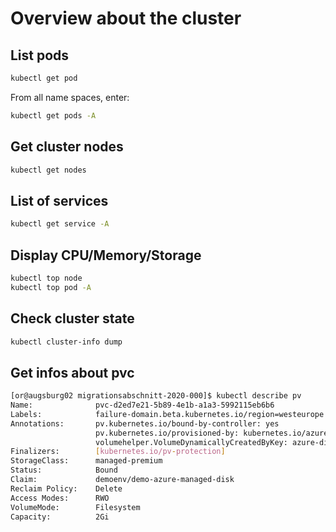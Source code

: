 Overview about the cluster
==========================

List pods
---------

```bash
kubectl get pod
```

From all name spaces, enter:

```bash
kubectl get pods -A
```

Get cluster nodes
-----------------

```bash
kubectl get nodes
```

List of services
----------------

```bash
kubectl get service -A
```

Display CPU/Memory/Storage
--------------------------

```bash
kubectl top node
kubectl top pod -A
```

Check cluster state
-------------------

```bash
kubectl cluster-info dump
```

Get infos about pvc
-------------------

```bash
[or@augsburg02 migrationsabschnitt-2020-000]$ kubectl describe pv
Name:              pvc-d2ed7e21-5b89-4e1b-a1a3-5992115eb6b6
Labels:            failure-domain.beta.kubernetes.io/region=westeurope
Annotations:       pv.kubernetes.io/bound-by-controller: yes
                   pv.kubernetes.io/provisioned-by: kubernetes.io/azure-disk
                   volumehelper.VolumeDynamicallyCreatedByKey: azure-disk-dynamic-provisioner
Finalizers:        [kubernetes.io/pv-protection]
StorageClass:      managed-premium
Status:            Bound
Claim:             demoenv/demo-azure-managed-disk
Reclaim Policy:    Delete
Access Modes:      RWO
VolumeMode:        Filesystem
Capacity:          2Gi
```